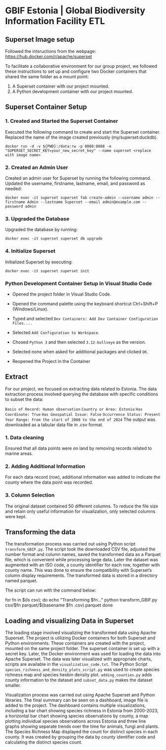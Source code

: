 # GBIF Estonia | Global Biodiversity Information Facility ETL

## Superset Image setup
Followed the intsructions from the webpage:
https://hub.docker.com/r/apache/superset

To facilitate a collaborative environment for our group project, we followed these instructions to set up and configure two Docker containers that shared the same folder as a mount point:

1. A Superset container with our project mounted.
2. A Python development container with our project mounted.

## Superset Container Setup
### 1. Created and Started the Superset Container

Executed the following command to create and start the Superset container. Replaced <replace with image name> the name of the image created previously (my/superset:duckdb). 

```docker run -d -v ${PWD}:/data:rw -p 8080:8088 -e "SUPERSET_SECRET_KEY=your_new_secret_key" --name superset <replace with image name>```

### 2. Created an Admin User

Created an admin user for Superset by running the following command. Updated the username, firstname, lastname, email, and password as needed:

```docker exec -it superset superset fab create-admin --username admin --firstname Admin --lastname Superset --email admin@example.com --password admin```

### 3. Upgraded the Database

Upgraded the database by running:

```docker exec -it superset superset db upgrade```

### 4. Initialize Superset

Initialized Superset by executing:

```docker exec -it superset superset init```

### Python Development Container Setup in Visual Studio Code

* Opened the project folder in Visual Studio Code.

* Opened the command palette using the keyboard shortcut Ctrl+Shift+P (Windows/Linux).

* Typed and selected ```Dev Containers: Add Dev Container Configuration Files....```

* Selected ```Add Configuration to Workspace```.

* Chosed ```Python 3``` and then selected ```3.12-bullseye``` as the version.

* Selected none when asked for additional packages and clicked ```OK```.

* Reopened the Project in the Container

## Extract

For our project, we focused on extracting data related to Estonia. The data extraction process involved querying the database with specific conditions to subset the data:

```Basis of Record: Human observation```
```Country or Area: Estonia```
```Has Coordinate: True```
```Has Geospatial Issue: False```
```Occurrence Status: Present```
```Year Range: From the start of 2000 to the end of 2024```
The output was downloaded as a tabular data file in .csv format.

### 1. Data cleaning 

Ensured that all data points were on land by removing records related to marine areas.

### 2. Adding Additional Information

For each data record (row), additional information was added to indicate the county where the data point was recorded.

### 3. Column Selection

The original dataset contained 50 different columns. To reduce the file size and retain only useful information for visualization, only selected columns were kept.


## Transforming the data

The transformation process was carried out using Python script ```transform_GBIF.py```. The script took the downloaded CSV file, adjusted the number format and column names, saved the transformed data as a Parquet file, which is convenient while processing large data. Later the dataset was augmented with an ISO code, a county identifier for each row, together with county name. This was done to ensure the compatibility with Superset’s column display requirements. The transformed data is stored in a directory named parquet.

The script can run with the command below:

for fn in $(ls csv); do
    echo "Transforming $fn..."
    python transform_GBIF.py csv/$fn parquet/$(basename $fn .csv).parquet
done

## Loading and visualizing Data in Superset

The loading stage involved visualizing the transformed data using Apache Superset. The project is utilizing Docker containers for both Superset and Python environments. These containers are created with the project, mounted on the same project folder. The superset container is set up with a secret key. Later, the Docker environment was used for loading the data into Apache Superset. The data was later visualized with appropriate charts, scripts are available in the ```visualization_code.txt```. The Python Script ```species_richness_and_density_plots_script.py``` was used to create species richness map and species hexbin density plot. ```adding_counties.py``` adds county information to the dataset and ```subset_data.py``` makes the dataset smaller.

Visualization process was carried out using Apache Superset and Python libraries. The final summary can be seen on a dashboard, image file is added to the project. The dashboard contains multiple visualizations, including a bar chart showing species richness in Estonia from 2000-2023, a horizontal bar chart showing species observations by county, a map plotting individual species observations across Estonia and three line graphs showing separate trends over the time for animals, fungi and plants. The Species Richness Map displayed the count for distinct species in each county. It was created by grouping the data by county identifier code and calculating the distinct species count.



